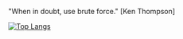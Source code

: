 "When in doubt, use brute force." [Ken Thompson]

[![Top Langs](https://github-readme-stats.vercel.app/api/top-langs/?username=YOUR-USERNAME&layout=compact&theme=dark)](https://github.com/anuraghazra/github-readme-stats)
